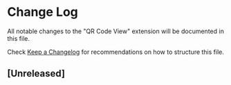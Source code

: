 # Change Log

All notable changes to the "QR Code View" extension will be documented in this file.

Check [Keep a Changelog](http://keepachangelog.com/) for recommendations on how to structure this file.

## [Unreleased]
